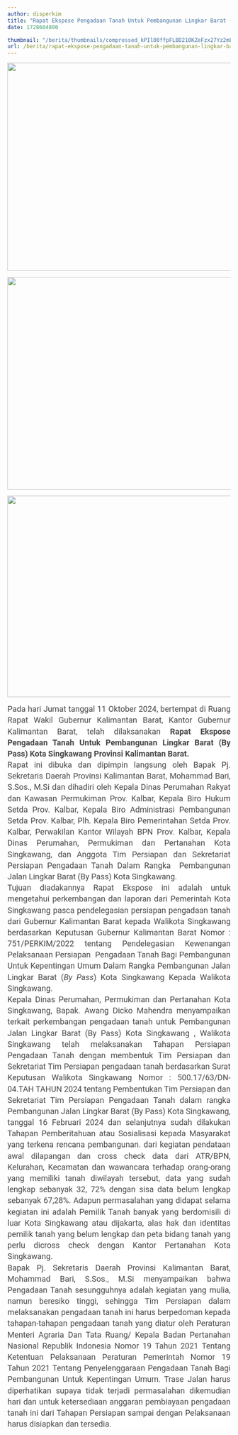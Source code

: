 ```yaml
---
author: disperkim
title: "Rapat Ekspose Pengadaan Tanah Untuk Pembangunan Lingkar Barat (By Pass) Kota Singkawang Provinsi Kalimantan Barat"
date: 1728604800

thumbnail: "/berita/thumbnails/compressed_kPIlO0ffpFLBD210KZeFzx27Yz2mLgcmIZc5uvLK.png"
url: /berita/rapat-ekspose-pengadaan-tanah-untuk-pembangunan-lingkar-barat-by-pass-kota-singkawang-provinsi-kalimantan-barat
---
```


<p><img src="/images/4UIsgPY19flMQnQpYPFe.png" width="805" height="469" alt="" /></p>
<p><img src="/images/Xx5Yh8oBszWc23VvIqP7.png" width="805" height="479" alt="" /></p>
<p><img src="/images/tsMztmowCRu7zdkUv8la.png" width="805" height="454" alt="" /></p>
<p></p>
<p style="box-sizing: border-box; border: 0px; vertical-align: baseline; margin: 0px; text-size-adjust: none; color: #474747; font-variant-ligatures: common-ligatures; line-height: 1.4; padding: 0px; font-family: Roboto, sans-serif; font-size: 18px; background-color: #ffffff; outline: none !important; text-align: justify;">Pada hari Jumat tanggal 11 Oktober 2024, bertempat di Ruang Rapat Wakil Gubernur Kalimantan Barat, Kantor Gubernur Kalimantan Barat, telah dilaksanakan&nbsp;<span style="box-sizing: border-box; border: 0px; vertical-align: baseline; outline: none !important; font-weight: bolder;">Rapat&nbsp;</span><span style="box-sizing: border-box; border: 0px; vertical-align: baseline; outline: none !important; font-weight: bolder;">Ekspose Pengadaan Tanah Untuk Pembangunan Lingkar Barat (By Pass) Kota Singkawang Provinsi Kalimantan Barat.</span></p>
<p style="box-sizing: border-box; border: 0px; vertical-align: baseline; margin: 0px; text-size-adjust: none; color: #474747; font-variant-ligatures: common-ligatures; line-height: 1.4; padding: 0px; font-family: Roboto, sans-serif; font-size: 18px; background-color: #ffffff; outline: none !important; text-align: justify;">Rapat ini dibuka dan dipimpin langsung oleh Bapak Pj. Sekretaris Daerah Provinsi Kalimantan Barat, Mohammad Bari, S.Sos., M.Si dan dihadiri oleh Kepala Dinas Perumahan Rakyat dan Kawasan Permukiman Prov. Kalbar, Kepala Biro Hukum Setda Prov. Kalbar, Kepala Biro Administrasi Pembangunan Setda Prov. Kalbar, Plh. Kepala Biro Pemerintahan Setda Prov. Kalbar, Perwakilan Kantor Wilayah BPN Prov. Kalbar, Kepala Dinas Perumahan, Permukiman dan Pertanahan Kota Singkawang, dan Anggota Tim Persiapan dan Sekretariat Persiapan Pengadaan Tanah Dalam Rangka&nbsp; Pembangunan Jalan Lingkar Barat (By Pass) Kota Singkawang.</p>
<p style="box-sizing: border-box; border: 0px; vertical-align: baseline; margin: 0px; text-size-adjust: none; color: #474747; font-variant-ligatures: common-ligatures; line-height: 1.4; padding: 0px; font-family: Roboto, sans-serif; font-size: 18px; background-color: #ffffff; outline: none !important; text-align: justify;">Tujuan diadakannya Rapat Ekspose ini adalah untuk mengetahui perkembangan dan laporan dari Pemerintah Kota Singkawang pasca pendelegasian persiapan pengadaan tanah dari Gubernur Kalimantan Barat kepada Walikota Singkawang berdasarkan Keputusan Gubernur Kalimantan Barat Nomor : 751/PERKIM/2022 tentang Pendelegasian Kewenangan Pelaksanaan Persiapan&nbsp; Pengadaan Tanah Bagi Pembangunan Untuk Kepentingan Umum Dalam Rangka Pembangunan Jalan Lingkar Barat (<em style="box-sizing: border-box; border: 0px; vertical-align: baseline; outline: none !important;">By Pass</em>) Kota Singkawang Kepada Walikota Singkawang.</p>
<p style="box-sizing: border-box; border: 0px; vertical-align: baseline; margin: 0px; text-size-adjust: none; color: #474747; font-variant-ligatures: common-ligatures; line-height: 1.4; padding: 0px; font-family: Roboto, sans-serif; font-size: 18px; background-color: #ffffff; outline: none !important; text-align: justify;"><a name="_Hlk179963877" style="box-sizing: border-box; border: 0px; vertical-align: baseline; color: inherit; cursor: pointer; background: none; outline: none !important;"></a>Kepala Dinas Perumahan, Permukiman dan Pertanahan Kota Singkawang, Bapak. Awang Dicko Mahendra menyampaikan terkait perkembangan pengadaan tanah untuk Pembangunan Jalan Lingkar Barat (By Pass) Kota Singkawang , Walikota Singkawang telah melaksanakan Tahapan Persiapan Pengadaan Tanah dengan membentuk Tim Persiapan dan Sekretariat Tim Persiapan pengadaan tanah berdasarkan Surat Keputusan Walikota Singkawang Nomor : 500.17/63/DN-04.TAH TAHUN 2024 tentang Pembentukan Tim Persiapan dan Sekretariat Tim Persiapan Pengadaan Tanah dalam rangka Pembangunan Jalan Lingkar Barat (By Pass) Kota Singkawang, tanggal 16 Februari 2024 dan selanjutnya sudah dilakukan Tahapan Pemberitahuan atau Sosialisasi kepada Masyarakat yang terkena rencana pembangunan. dari kegiatan pendataan awal dilapangan dan cross check data dari ATR/BPN, Kelurahan, Kecamatan dan wawancara terhadap orang-orang yang memiliki tanah diwilayah tersebut, data yang sudah lengkap sebanyak 32, 72% dengan sisa data belum lengkap sebanyak 67,28%. Adapun permasalahan yang didapat selama kegiatan ini adalah Pemilik Tanah banyak yang berdomisili di luar Kota Singkawang atau dijakarta, alas hak dan identitas pemilik tanah yang belum lengkap dan peta bidang tanah yang perlu dicross check dengan Kantor Pertanahan Kota Singkawang.</p>
<p style="box-sizing: border-box; border: 0px; vertical-align: baseline; margin: 0px; text-size-adjust: none; color: #474747; font-variant-ligatures: common-ligatures; line-height: 1.4; padding: 0px; font-family: Roboto, sans-serif; font-size: 18px; background-color: #ffffff; outline: none !important; text-align: justify;">Bapak Pj. Sekretaris Daerah Provinsi Kalimantan Barat, Mohammad Bari, S.Sos., M.Si menyampaikan bahwa Pengadaan Tanah sesungguhnya adalah kegiatan yang mulia, namun beresiko tinggi, sehingga Tim Persiapan dalam melaksanakan pengadaan tanah ini harus berpedoman kepada tahapan-tahapan pengadaan tanah yang diatur oleh Peraturan Menteri Agraria Dan Tata Ruang/ Kepala Badan Pertanahan Nasional Republik Indonesia Nomor 19 Tahun 2021 Tentang Ketentuan Pelaksanaan Peraturan Pemerintah Nomor 19 Tahun 2021 Tentang Penyelenggaraan Pengadaan Tanah Bagi Pembangunan Untuk Kepentingan Umum. Trase Jalan harus diperhatikan supaya tidak terjadi permasalahan dikemudian hari dan untuk ketersediaan anggaran pembiayaan pengadaan tanah ini dari Tahapan Persiapan sampai dengan Pelaksanaan harus disiapkan dan tersedia.</p>
